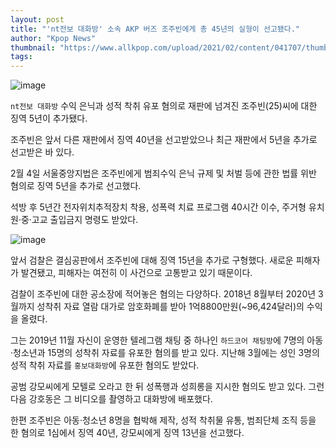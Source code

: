 ```yaml
---
layout: post
title: "'nt전보 대화방' 소속 AKP 버즈 조주빈에게 총 45년의 실형이 선고됐다."
author: "Kpop News"
thumbnail: "https://www.allkpop.com/upload/2021/02/content/041707/thumb/1612476444-image.png"
tags: 
---
```



![image](https://www.allkpop.com/upload/2021/02/content/041707/1612476444-image.png)

`nt전보 대화방` 수익 은닉과 성적 착취 유포 혐의로 재판에 넘겨진 조주빈(25)씨에 대한 징역 5년이 추가됐다.

조주빈은 앞서 다른 재판에서 징역 40년을 선고받았으나 최근 재판에서 5년을 추가로 선고받은 바 있다.

2월 4일 서울중앙지법은 조주빈에게 범죄수익 은닉 규제 및 처벌 등에 관한 법률 위반 혐의로 징역 5년을 추가로 선고했다.

석방 후 5년간 전자위치추적장치 착용, 성폭력 치료 프로그램 40시간 이수, 주거형 유치원·중·고교 출입금지 명령도 받았다.

![image](https://www.allkpop.com/upload/2021/02/content/041731/1612477879-image.png)

앞서 검찰은 결심공판에서 조주빈에 대해 징역 15년을 추가로 구형했다. 새로운 피해자가 발견됐고, 피해자는 여전히 이 사건으로 고통받고 있기 때문이다.

검찰이 조주빈에 대한 공소장에 적어놓은 혐의는 다양하다. 2018년 8월부터 2020년 3월까지 성착취 자료 열람 대가로 암호화폐를 받아 1억8800만원(~96,424달러)의 수익을 올렸다.

그는 2019년 11월 자신이 운영한 텔레그램 채팅 중 하나인 `하드코어 채팅방`에 7명의 아동·청소년과 15명의 성착취 자료를 유포한 혐의를 받고 있다. 지난해 3월에는 성인 3명의 성적 착취 자료를 `홍보대화방`에 유포한 혐의도 받았다.

공범 강모씨에게 모텔로 오라고 한 뒤 성폭행과 성희롱을 지시한 혐의도 받고 있다. 그런 다음 강호동은 그 비디오를 촬영하고 대화방에 배포했다.

한편 조주빈은 아동·청소년 8명을 협박해 제작, 성적 착취물 유통, 범죄단체 조직 등을 한 혐의로 1심에서 징역 40년, 강모씨에게 징역 13년을 선고했다.